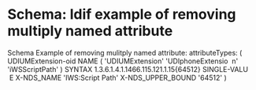 # Schema: ldif example of removing multiply named attribute

Schema
Example of removing mulitply named attribute:
attributeTypes: ( UDIUMExtension-oid NAME ( 'UDIUMExtension' 'UDIphoneExtensio
 n' 'iWSScriptPath' ) SYNTAX 1.3.6.1.4.1.1466.115.121.1.15{64512} SINGLE-VALU
 E X-NDS\_NAME 'IWS:Script Path' X-NDS\_UPPER\_BOUND '64512' )
